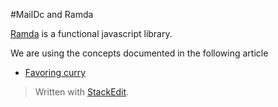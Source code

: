 #MailDc and Ramda

[Ramda](https://github.com/ramda/ramda) is a functional javascript library.

We are using the concepts documented in the following article

 - [Favoring curry](http://fr.umio.us/favoring-curry/)

> Written with [StackEdit](https://stackedit.io/).